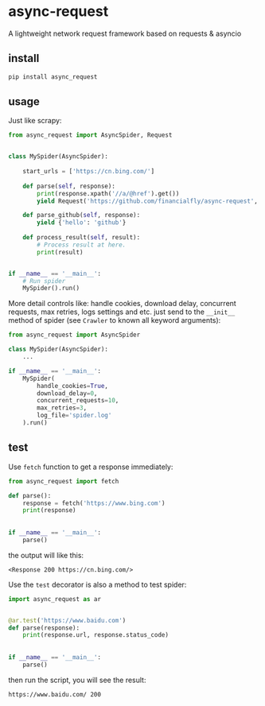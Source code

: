async-request
=============

A lightweight network request framework based on requests & asyncio

install
-------

```bash
pip install async_request
```

usage
-----
Just like scrapy:
```python
from async_request import AsyncSpider, Request


class MySpider(AsyncSpider):
    
    start_urls = ['https://cn.bing.com/']
    
    def parse(self, response):
        print(response.xpath('//a/@href').get())
        yield Request('https://github.com/financialfly/async-request', callback=self.parse_github)

    def parse_github(self, response):
        yield {'hello': 'github'}
    
    def process_result(self, result):
        # Process result at here.
        print(result)


if __name__ == '__main__':
    # Run spider
    MySpider().run()
```
More detail controls like: handle cookies, download delay, concurrent requests, max retries, logs settings and etc. just send to the `__init__` method of spider (see `Crawler` to known all keyword arguments):
```python
from async_request import AsyncSpider

class MySpider(AsyncSpider):
    ...

if __name__ == '__main__':
    MySpider(
        handle_cookies=True, 
        download_delay=0,
        concurrent_requests=10,
        max_retries=3,
        log_file='spider.log'
    ).run()
```

test
----
Use `fetch` function to get a response immediately:
```python
from async_request import fetch

def parse():
    response = fetch('https://www.bing.com')
    print(response)
    
   
if __name__ == '__main__':
    parse()
```
the output will like this:
```
<Response 200 https://cn.bing.com/>
```

Use the `test` decorator is also a method to test spider:
```python
import async_request as ar


@ar.test('https://www.baidu.com')
def parse(response):
    print(response.url, response.status_code)
    
    
if __name__ == '__main__':
    parse()
```
then run the script, you will see the result:
```
https://www.baidu.com/ 200
```
